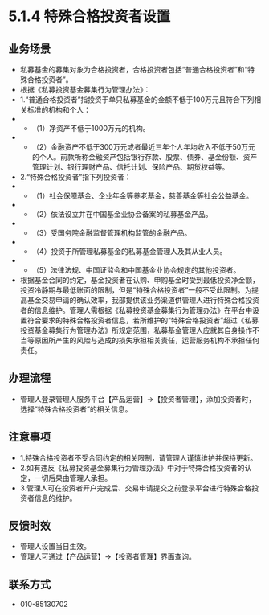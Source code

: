 # 5.1.4 特殊合格投资者设置
## <i class="hicon lb1"></i>业务场景
- 私募基金的募集对象为合格投资者，合格投资者包括“普通合格投资者”和“特殊合格投资者”。
- 根据《私募投资基金募集行为管理办法》：
- 1.“普通合格投资者”指投资于单只私募基金的金额不低于100万元且符合下列相关标准的机构和个人：
- - （1）净资产不低于1000万元的机构。
- - （2）金融资产不低于300万元或者最近三年个人年均收入不低于50万元的个人。前款所称金融资产包括银行存款、股票、债券、基金份额、资产管理计划、银行理财产品、信托计划、保险产品、期货权益等。
- 2.“特殊合格投资者”指下列投资者：
- - （1）社会保障基金、企业年金等养老基金，慈善基金等社会公益基金。
- - （2）依法设立并在中国基金业协会备案的私募基金产品。
- - （3）受国务院金融监督管理机构监管的金融产品。
- - （4）投资于所管理私募基金的私募基金管理人及其从业人员。
- - （5）法律法规、中国证监会和中国基金业协会规定的其他投资者。
- 根据基金合同的约定，基金投资者在认购、申购基金时受到最低投资净金额，投资冷静期与最低账面的限制，但是“特殊合格投资者”一般不受此限制。为提高基金交易申请的确认效率，我部提供该业务渠道供管理人进行特殊合格投资者的信息维护。管理人需根据《私募投资基金募集行为管理办法》在平台中设置符合要求的特殊合格投资者信息，若所维护的“特殊合格投资者”超过《私募投资基金募集行为管理办法》所规定范围，私募基金管理人应就其自身操作不当等原因所产生的风险与造成的损失承担相关责任，运营服务机构不承担任何责任。

## <i class="hicon lb2"></i>办理流程
- 管理人登录管理人服务平台【产品运营】->【投资者管理】，添加投资者时，选择“特殊合格投资者”的相关信息。

## <i class="hicon lb3"></i>注意事项
- 1.特殊合格投资者不受合同约定的相关限制，请管理人谨慎维护并保持更新。
- 2.如有违反《私募投资基金募集行为管理办法》中对于特殊合格投资者的认定，一切后果由管理人承担。
- 3.管理人可在投资者开户完成后、交易申请提交之前登录平台进行特殊合格投资者信息的维护。

## <i class="hicon lb4"></i>反馈时效
- 管理人设置当日生效。
- 管理人可通过【产品运营】->【投资者管理】界面查询。

## <i class="hicon lb5"></i>联系方式
- 010-85130702

